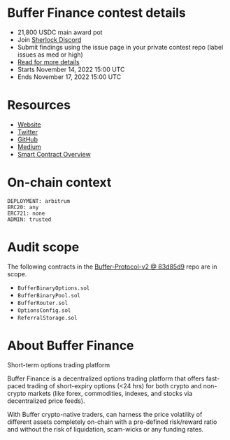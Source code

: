# Buffer Finance contest details

-   21,800 USDC main award pot
-   Join [Sherlock Discord](https://discord.gg/MABEWyASkp)
-   Submit findings using the issue page in your private contest repo (label issues as med or high)
-   [Read for more details](https://docs.sherlock.xyz/audits/watsons)
-   Starts November 14, 2022 15:00 UTC
-   Ends November 17, 2022 15:00 UTC

# Resources

-   [Website](https://buffer.finance/)
-   [Twitter](https://twitter.com/Buffer_Finance)
-   [GitHub](https://github.com/Buffer-Finance)
-   [Medium](https://buffer-finance.medium.com/)
-   [Smart Contract Overview](https://docs.google.com/document/d/1mgnjQ1n5nbKeSUjqY5av2akqBq_hmQrVAZeD4Gh5Cao)

# On-chain context

```
DEPLOYMENT: arbitrum
ERC20: any
ERC721: none
ADMIN: trusted
```

# Audit scope

The following contracts in the [Buffer-Protocol-v2 @ 83d85d9](https://github.com/bufferfinance/Buffer-Protocol-v2/tree/83d85d9b18f1a4d09c728adaa0dde4c37406dfed) repo are in scope.

-   `BufferBinaryOptions.sol`
-   `BufferBinaryPool.sol`
-   `BufferRouter.sol`
-   `OptionsConfig.sol`
-   `ReferralStorage.sol`

# About Buffer Finance

Short-term options trading platform

Buffer Finance is a decentralized options trading platform that offers fast-paced trading of short-expiry options (<24 hrs) for both crypto and non-crypto markets (like forex, commodities, indexes, and stocks via decentralized price feeds).

With Buffer crypto-native traders, can harness the price volatility of different assets completely on-chain with a pre-defined risk/reward ratio and without the risk of liquidation, scam-wicks or any funding rates.
